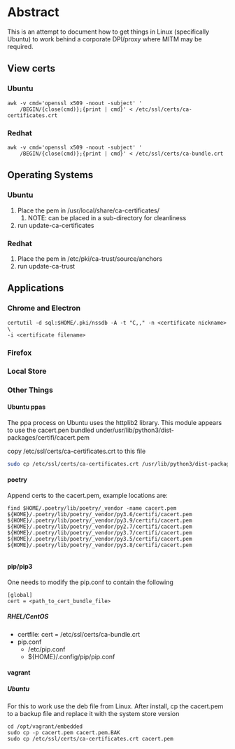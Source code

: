 # Abstract

This is an attempt to document how to get things in Linux (specifically Ubuntu)
to work behind a corporate DPI/proxy where MITM may be required.

## View certs

### Ubuntu
```
awk -v cmd='openssl x509 -noout -subject' '
    /BEGIN/{close(cmd)};{print | cmd}' < /etc/ssl/certs/ca-certificates.crt
```
### Redhat
```
awk -v cmd='openssl x509 -noout -subject' '
    /BEGIN/{close(cmd)};{print | cmd}' < /etc/ssl/certs/ca-bundle.crt
```
## Operating Systems

### Ubuntu
1. Place the pem in /usr/local/share/ca-certificates/
   1. NOTE: can be placed in a sub-directory for cleanliness 
2. run update-ca-certificates
### Redhat
1. Place the pem in /etc/pki/ca-trust/source/anchors
2. run update-ca-trust

## Applications

### Chrome and Electron

```
certutil -d sql:$HOME/.pki/nssdb -A -t "C,," -n <certificate nickname> \
-i <certificate filename>
```

### Firefox

### Local Store

### Other Things

#### Ubuntu ppas

The ppa process on Ubuntu uses the httplib2 library. This module appears to use
the cacert.pen bundled under/usr/lib/python3/dist-packages/certifi/cacert.pem

copy /etc/ssl/certs/ca-certificates.crt to this file
```bash
sudo cp /etc/ssl/certs/ca-certificates.crt /usr/lib/python3/dist-packages/certifi/cacert.pem
```
#### poetry

Append certs to the cacert.pem, example locations are:
```
find $HOME/.poetry/lib/poetry/_vendor -name cacert.pem
${HOME}/.poetry/lib/poetry/_vendor/py3.6/certifi/cacert.pem
${HOME}/.poetry/lib/poetry/_vendor/py3.9/certifi/cacert.pem
${HOME}/.poetry/lib/poetry/_vendor/py2.7/certifi/cacert.pem
${HOME}/.poetry/lib/poetry/_vendor/py3.7/certifi/cacert.pem
${HOME}/.poetry/lib/poetry/_vendor/py3.5/certifi/cacert.pem
${HOME}/.poetry/lib/poetry/_vendor/py3.8/certifi/cacert.pem


```

#### pip/pip3

One needs to modify the pip.conf to contain the following

```
[global]
cert = <path_to_cert_bundle_file>
```
##### RHEL/CentOS

- certfile: cert = /etc/ssl/certs/ca-bundle.crt
- pip.conf
  - /etc/pip.conf
  - ${HOME}/.config/pip/pip.conf

#### vagrant

##### Ubuntu 

For this to work use the deb file from Linux. After install, cp the 
cacert.pem to a backup file and replace it with the system store version

```
cd /opt/vagrant/embedded
sudo cp -p cacert.pem cacert.pem.BAK
sudo cp /etc/ssl/certs/ca-certificates.crt cacert.pem
```
